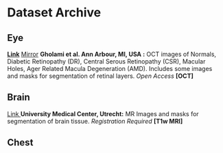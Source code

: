 # Dataset Archive

## Eye

[**Link**](https://dataverse.scholarsportal.info/dataverse/OCTID) [Mirror](https://www.openicpsr.org/openicpsr/project/108503/version/V1/view) **Gholami et al. Ann Arbour, MI, USA :** OCT images of Normals, Diabetic Retinopathy (DR), Central Serous Retinopathy (CSR), Macular Holes, Ager Related Macula Degeneration (AMD). Includes some images and masks for segmentation of retinal layers. *Open Access* **[OCT]**

## Brain

[Link ](https://mrbrains13.isi.uu.nl/) **University Medical Center, Utrecht:** MR Images and masks for segmentation of brain tissue. *Registration Required* **[T1w MRI]**

## Chest
